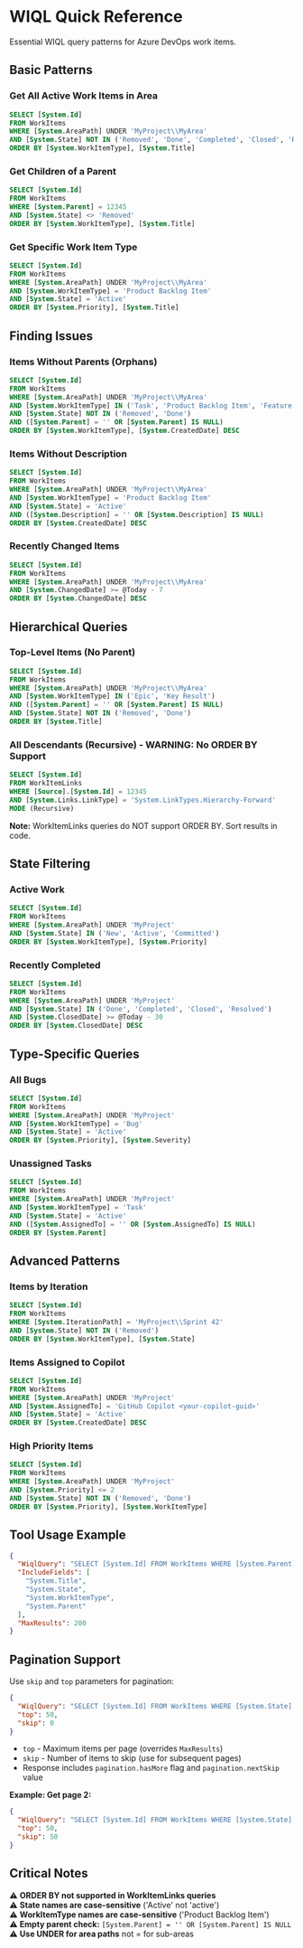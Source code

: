 # WIQL Quick Reference

Essential WIQL query patterns for Azure DevOps work items.

## Basic Patterns

### Get All Active Work Items in Area
```sql
SELECT [System.Id] 
FROM WorkItems 
WHERE [System.AreaPath] UNDER 'MyProject\\MyArea'
AND [System.State] NOT IN ('Removed', 'Done', 'Completed', 'Closed', 'Resolved')
ORDER BY [System.WorkItemType], [System.Title]
```

### Get Children of a Parent
```sql
SELECT [System.Id] 
FROM WorkItems 
WHERE [System.Parent] = 12345
AND [System.State] <> 'Removed'
ORDER BY [System.WorkItemType], [System.Title]
```

### Get Specific Work Item Type
```sql
SELECT [System.Id] 
FROM WorkItems 
WHERE [System.AreaPath] UNDER 'MyProject\\MyArea'
AND [System.WorkItemType] = 'Product Backlog Item'
AND [System.State] = 'Active'
ORDER BY [System.Priority], [System.Title]
```

## Finding Issues

### Items Without Parents (Orphans)
```sql
SELECT [System.Id] 
FROM WorkItems 
WHERE [System.AreaPath] UNDER 'MyProject\\MyArea'
AND [System.WorkItemType] IN ('Task', 'Product Backlog Item', 'Feature')
AND [System.State] NOT IN ('Removed', 'Done')
AND ([System.Parent] = '' OR [System.Parent] IS NULL)
ORDER BY [System.WorkItemType], [System.CreatedDate] DESC
```

### Items Without Description
```sql
SELECT [System.Id] 
FROM WorkItems 
WHERE [System.AreaPath] UNDER 'MyProject\\MyArea'
AND [System.WorkItemType] = 'Product Backlog Item'
AND [System.State] = 'Active'
AND ([System.Description] = '' OR [System.Description] IS NULL)
ORDER BY [System.CreatedDate] DESC
```

### Recently Changed Items
```sql
SELECT [System.Id] 
FROM WorkItems 
WHERE [System.AreaPath] UNDER 'MyProject\\MyArea'
AND [System.ChangedDate] >= @Today - 7
ORDER BY [System.ChangedDate] DESC
```

## Hierarchical Queries

### Top-Level Items (No Parent)
```sql
SELECT [System.Id] 
FROM WorkItems 
WHERE [System.AreaPath] UNDER 'MyProject\\MyArea'
AND [System.WorkItemType] IN ('Epic', 'Key Result')
AND ([System.Parent] = '' OR [System.Parent] IS NULL)
AND [System.State] NOT IN ('Removed', 'Done')
ORDER BY [System.Title]
```

### All Descendants (Recursive) - WARNING: No ORDER BY Support
```sql
SELECT [System.Id] 
FROM WorkItemLinks 
WHERE [Source].[System.Id] = 12345 
AND [System.Links.LinkType] = 'System.LinkTypes.Hierarchy-Forward' 
MODE (Recursive)
```
**Note:** WorkItemLinks queries do NOT support ORDER BY. Sort results in code.

## State Filtering

### Active Work
```sql
SELECT [System.Id] 
FROM WorkItems 
WHERE [System.AreaPath] UNDER 'MyProject'
AND [System.State] IN ('New', 'Active', 'Committed')
ORDER BY [System.WorkItemType], [System.Priority]
```

### Recently Completed
```sql
SELECT [System.Id] 
FROM WorkItems 
WHERE [System.AreaPath] UNDER 'MyProject'
AND [System.State] IN ('Done', 'Completed', 'Closed', 'Resolved')
AND [System.ClosedDate] >= @Today - 30
ORDER BY [System.ClosedDate] DESC
```

## Type-Specific Queries

### All Bugs
```sql
SELECT [System.Id] 
FROM WorkItems 
WHERE [System.AreaPath] UNDER 'MyProject'
AND [System.WorkItemType] = 'Bug'
AND [System.State] = 'Active'
ORDER BY [System.Priority], [System.Severity]
```

### Unassigned Tasks
```sql
SELECT [System.Id] 
FROM WorkItems 
WHERE [System.AreaPath] UNDER 'MyProject'
AND [System.WorkItemType] = 'Task'
AND [System.State] = 'Active'
AND ([System.AssignedTo] = '' OR [System.AssignedTo] IS NULL)
ORDER BY [System.Parent]
```

## Advanced Patterns

### Items by Iteration
```sql
SELECT [System.Id] 
FROM WorkItems 
WHERE [System.IterationPath] = 'MyProject\\Sprint 42'
AND [System.State] NOT IN ('Removed')
ORDER BY [System.WorkItemType], [System.State]
```

### Items Assigned to Copilot
```sql
SELECT [System.Id] 
FROM WorkItems 
WHERE [System.AreaPath] UNDER 'MyProject'
AND [System.AssignedTo] = 'GitHub Copilot <your-copilot-guid>'
AND [System.State] = 'Active'
ORDER BY [System.CreatedDate] DESC
```

### High Priority Items
```sql
SELECT [System.Id] 
FROM WorkItems 
WHERE [System.AreaPath] UNDER 'MyProject'
AND [System.Priority] <= 2
AND [System.State] NOT IN ('Removed', 'Done')
ORDER BY [System.Priority], [System.WorkItemType]
```

## Tool Usage Example

```json
{
  "WiqlQuery": "SELECT [System.Id] FROM WorkItems WHERE [System.Parent] = 12345",
  "IncludeFields": [
    "System.Title",
    "System.State", 
    "System.WorkItemType",
    "System.Parent"
  ],
  "MaxResults": 200
}
```

## Pagination Support

Use `skip` and `top` parameters for pagination:

```json
{
  "WiqlQuery": "SELECT [System.Id] FROM WorkItems WHERE [System.State] = 'Active'",
  "top": 50,
  "skip": 0
}
```

- `top` - Maximum items per page (overrides `MaxResults`)
- `skip` - Number of items to skip (use for subsequent pages)
- Response includes `pagination.hasMore` flag and `pagination.nextSkip` value

**Example: Get page 2:**
```json
{
  "WiqlQuery": "SELECT [System.Id] FROM WorkItems WHERE [System.State] = 'Active'",
  "top": 50,
  "skip": 50
}
```

## Critical Notes

⚠️ **ORDER BY not supported in WorkItemLinks queries**  
⚠️ **State names are case-sensitive** ('Active' not 'active')  
⚠️ **WorkItemType names are case-sensitive** ('Product Backlog Item')  
⚠️ **Empty parent check:** `[System.Parent] = '' OR [System.Parent] IS NULL`  
⚠️ **Use UNDER for area paths** not = for sub-areas

